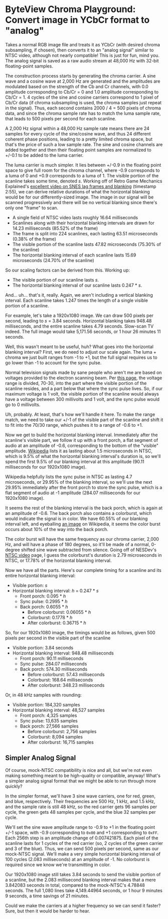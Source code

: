 # ByteView Chroma Playground: Convert image in YCbCr format to "analog"

Takes a normal RGB image file and treats it as YCbCr (with desired chroma subsampling, if chosen), then converts it to an "analog signal" similar to NTSC video, although not nearly compatible! This is just for fun, mind you. The analog signal is saved as a raw audio stream at 48,000 Hz with 32-bit floating-point samples.

The construction process starts by generating the chroma carrier. A sine wave and a cosine wave at 2,000 Hz are generated and the amplitudes are modulated based on the strength of the Cb and Cr channels, with 0.0 amplitude corresponding to Cb/Cr = 0 and 1.0 amplitude corresponding to Cb/Cr = 1. 4 cycles of the sine and cosine carriers correspond to 1 pixel of Cb/Cr data (if chroma subsampling is used, the chroma samples just repeat in the signal). Thus, each second contains 2000 / 4 = 500 pixels of chroma data, and since the chroma sample rate has to match the luma sample rate, that leads to 500 pixels per second for each scanline.

A 2,000 Hz signal within a 48,000 Hz sample rate means there are 24 samples for every cycle of the sine/cosine wave, and thus 24 different coherent phase positions, leading to a pretty limited chroma space, but that's the price of such a low sample rate. The sine and cosine channels are added together and then their floating point samples are normalized to +/-0.1 to be added to the luma carrier.

The luma carrier is much simpler. It lies between +/-0.9 in the floating point space to give full room for the chroma channel, where -0.9 corresponds to a luma of 0 and +0.9 corresponds to a luma of 1. The visible portion of the scanline takes some time, denoted *s*. Working off of Retro Game Mechanics Explained's [excellent video on SNES lag frames and blanking](https://www.youtube.com/watch?v=Q8ph2OVqZeM) (timestamp 2:55), we can derive relative durations of what the horizontal blanking would be for our differently-sized image. The image in our signal will be scanned progressively and there will be no vertical blanking since there's only one "frame" to scan.

- A single field of NTSC video lasts roughly 16.64 milliseconds
- Scanlines along with their horizontal blanking intervals are drawn for 14.23 milliseconds (85.52% of the frame)
- The frame is split into 224 scanlines, each lasting 63.51 microseconds (0.38% of the frame)
- The visible portion of the scanline lasts 47.82 microseconds (75.30% of the scanline)
- The horizontal blanking interval of each scanline lasts 15.69 microseconds (24.70% of the scanline)

So our scaling factors can be derived from this. Working up:

- The visible portion of our scanline lasts *s*.
- The horizontal blanking interval of our scanline lasts 0.247 \* *s*.

And... uh... that's it, really. Again, we aren't including a vertical blanking interval. Each scanline takes 1.247 times the length of a single visible portion of a scanline.

For example, let's take a 1920x1080 image. We can draw 500 pixels per second, leading to *s* = 3.84 seconds. Horizontal blanking takes 948.48 milliseconds, and the entire scanline takes 4.79 seconds. Slow-scan TV indeed. The full image would take 5,171.56 seconds, or 1 hour 26 minutes 11 seconds.

Well, this wasn't meant to be useful, huh? What goes into the horizontal blanking interval? First, we do need to adjust our scale again. The luma + chroma we just built ranges from -1 to +1, but the full signal requires us to go lower than -1 to account for the sync pulse.

Normal television signals made by sane people who aren't me are based on voltages provided to the electron scanning beam. Per [this page](https://clearview-communications.com/insights/understanding-composite-video-signals/), the voltage range is divided, 70-30, into the part where the visible portion of the scanline resides, and a part below that where the sync pulse lives. So, if our maximum voltage is 1 volt, the visible portion of the scanline would always have a voltage between 300 millivolts and 1 volt, and the sync pulse would go to 0 millivolts.

Uh, probably. At least, that's how we'll handle it here. To make the range match, we need to take our +/-1 of the visible part of the scanline and shift it to fit into the 70/30 range, which pushes it to a range of -0.6 to +1.

Now we get to build the horizontal blanking interval. Immediately after the scanline's visible part, we follow it up with a front porch, a flat segment of audio at an amplitude of -0.6, corresponding to the bottom of the "visible" amplitude. [Wikipedia](https://en.wikipedia.org/wiki/Analog_television) lists it as lasting about 1.5 microseconds in NTSC, which is 9.5% of what the horizontal blanking interval's duration is, so we'll spend the first 9.5% of our blanking interval at this amplitude (90.11 milliseconds for our 1920x1080 image).

Wikipedia helpfully lists the sync pulse in NTSC as lasting 4.7 microseconds, or 29.95% of the blanking interval, so we'll use the next 29.95% immediately after the front porch to store the sync pulse, which is a flat segment of audio at -1 amplitude (284.07 milliseconds for our 1920x1080 image).

It seems the rest of the blanking interval is the back porch, which is again at an amplitude of -0.6. The back porch also contains a colorburst, which would indicate the signal is in color. We have 60.55% of our blanking interval left, and eyeballing [an image](https://en.wikipedia.org/wiki/Analog_television#/media/File:Videosignal_porch.jpg) on Wikipedia, it seems the color burst occurs about 10% of the way into the back porch.

The color burst will have the same frequency as our chroma carrier, 2,000 Hz, and will have a phase of 180 degrees, so it'll be made of a normal, 0-degree shifted sine wave subtracted from silence. Going off of NESDev's [NTSC video](https://www.nesdev.org/wiki/NTSC_video) page, I guess the colorburst's duration is 2.79 microseconds in NTSC, or 17.78% of the horizontal blanking interval.

Now we have all the parts. Here's our complete timing for a scanline and its entire horizontal blanking interval:

- Visible portion: *s*
- Horizontal blanking interval: *h* = 0.247 \* *s*
	- Front porch: 0.095 \* *h*
	- Sync pulse: 0.2995 \* *h*
	- Back porch: 0.6055 \* *h*
		- Before colorburst: 0.06055 \* *h*
		- Colorburst: 0.1778 \* *h*
		- After colorburst: 0.36715 \* *h*

So, for our 1920x1080 image, the timings would be as follows, given 500 pixels per second in the visible part of the scanline

- Visible portion: 3.84 seconds
- Horizontal blanking interval: 948.48 milliseconds
	- Front porch: 90.11 milliseconds
	- Sync pulse: 284.07 milliseconds
	- Back porch: 574.30 milliseconds
		- Before colorburst: 57.43 milliseconds
		- Colorburst: 168.64 milliseconds
		- After colorburst: 348.23 milliseconds

Or, in 48 kHz samples with rounding:

- Visible portion: 184,320 samples
- Horizontal blanking interval: 48,527 samples
	- Front porch: 4,325 samples
	- Sync pulse: 13,635 samples
	- Back porch: 27,566 samples
		- Before colorburst: 2,756 samples
		- Colorburst: 8,094 samples
		- After colorburst: 16,715 samples
		
## Simpler Analog Signal

Of course, mock-NTSC compatibility is nice and all, but we're not even making something meant to be high-quality or compatible, anyway! What's a simpler analog signal format that we might be able to run through more quickly?

In the simpler format, we'll have 3 sine wave carriers, one for red, green, and blue, respectively. Their frequencies are 500 Hz, 1 kHz, and 1.5 kHz, and the sample rate is still 48 kHz, so the red carrier gets 96 samples per cycle, the green gets 48 samples per cycle, and the blue 32 samples per cycle.

We'll set the sine wave amplitude range to -0.9 to +1 in the floating point +/-1 space, with -0.9 corresponding to `0x00` and +1 corresponding to `0xFF`. Each 256th step is an amplitude change of 0.007421875. Each pixel of the scanline lasts for 1 cycles of the red carrier (so, 2 cycles of the green carrier and 3 of the blue). Thus, we can send 500 pixels per second, same as our mock-NTSC signal. We'll make a very simple horizontal blanking interval of 100 cycles (2.083 milliseconds) at an amplitude of -1. No colorburst is required since we know we're transmitting in color.

Our 1920x1080 image still takes 3.84 seconds to send the visible portion of a scanline, but the 2.083 millisecond blanking interval makes that a mere 3.842083 seconds in total, compared to the mock-NTSC's 4.78848 seconds. The full 1,080 lines take 4,149.44964 seconds, or 1 hour 9 minutes 9 seconds, a time savings of 21 minutes.

Could we make the carriers at a higher frequency so we can send it faster? Sure, but then it would be harder to hear.